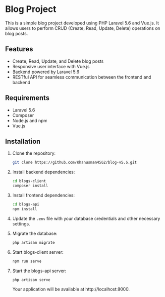 # Blog Project

This is a simple blog project developed using PHP Laravel 5.6 and Vue.js. It allows users to perform CRUD (Create, Read, Update, Delete) operations on blog posts.

## Features

- Create, Read, Update, and Delete blog posts
- Responsive user interface with Vue.js
- Backend powered by Laravel 5.6
- RESTful API for seamless communication between the frontend and backend

## Requirements

- Laravel 5.6
- Composer
- Node.js and npm
- Vue.js

## Installation

1. Clone the repository:

    ```bash
    git clone https://github.com/Khanusman4562/blog-v5.6.git
    ```

2. Install backend dependencies:

    ```bash
    cd blogs-client
    composer install
    ```

3. Install frontend dependencies:

    ```bash
    cd blogs-api
    npm install
    ```

4. Update the `.env` file with your database credentials and other necessary settings.

5. Migrate the database:

    ```bash
    php artisan migrate
    ```

6. Start blogs-client server:

    ```bash
    npm run serve
    ```

7. Start the blogs-api server:

    ```bash
    php artisan serve
    ```

    Your application will be available at http://localhost:8000.


